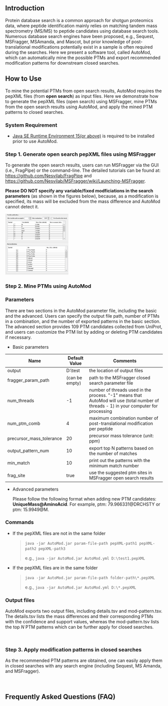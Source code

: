 ## Introduction
Protein database search is a common approach for shotgun proteomics data, where peptide identification mainly relies on matching tandem mass spectrometry (MS/MS) to peptide candidates using database search tools. Numerous database search engines have been proposed, e.g., Sequest, MSFragger, MSAmanda, and Mascot, but prior knowledge of post-translational modifications potentially exist in a sample is often required during the searches. Here we present a software tool, called AutoMod, which can automatically mine the possible PTMs and export recommended modification patterns for downstream closed searches.

## How to Use

To mine the potential PTMs from open search results, AutoMod requires the pepXML files (from **open search**) as input files. Here we demonstrate how to generate the pepXML files (open search) using MSFragger, mine PTMs from the open search results using AutoMod, and apply the mined PTM patterns to closed searches.
<br>

### System Requirement

- [Java SE Runtime Environment 15(or above)](https://www.oracle.com/java/technologies/javase/jdk15-archive-downloads.html) is required to be installed prior to use AutoMod. 

### Step 1. Generate open search pepXML files using MSFragger

To generate the open search results, users can run MSFragger via the GUI (i.e., FragPipe) or the command-line. The detailed tutorials can be found at: https://github.com/Nesvilab/FragPipe and https://github.com/Nesvilab/MSFragger/wiki/Launching-MSFragger. 

**Please DO NOT specify any variable/fixed modficiations in the search parameters** (as shown in the figures below), because, as a modification is specified, its mass will be excluded from the mass difference and AutoMod cannot detect it.   

<img src="https://github.com/ICMOL/AutoMod/blob/main/fig1.png" height="40%" width="40%" title="FragPipe (open search)">

### Step 2. Mine PTMs using AutoMod

### Parameters

There are two sections in the AutoMod parameter file, including the basic and the advanced. Users can specify the output file path, number of PTMs in a combination, and the number of exported patterns in the basic section. The advanced section provides 109 PTM candidates collected from UniProt, and users can customize the PTM list by adding or deleting PTM candidates if necessary.

- Basic parameters

|        Name         |  Default Value | Comments |
|---------------------|----------------|------------------------------|
| output              | D:\test        | the location of output files |
| fragger_param_path  | (can be empty) | path to the MSFragger closed search parameter file  |
| num_threads         | -1             | number of threads used in the process. "-1" means that AutoMod will use (total number of threads - 1) in your computer for processing  |
| num_ptm_comb        |  4             | maximum combination number of post-translational modification per peptide |
| precursor_mass_tolerance    |  20    | precursor mass tolerance (unit: ppm) |
| output_pattern_num  | 10             | export top N patterns based on the number of matches |
| min_match           | 10             | print out the patterns with the minimum match number |
| frag_site           | true           | use the suggested ptm sites in MSFragger open search results |

- Advanced parameters
  
  Please follow the following format when adding new PTM candidates: **UniqueMass@AminoAcid**. For example, ptm:	79.966331@DRCHSTY or 
  ptm:	15.9949@M.

### Commands
- If the pepXML files are not in the same folder
  >  `java -jar AutoMod.jar param-file-path pepXML-path1 pepXML-path2 pepXML-path3`
  >    
  >  e.g., `java -jar AutoMod.jar AutoMod.yml D:\test1.pepXML`


- If the pepXML files are in the same folder
  >  `java -jar AutoMod.jar param-file-path folder-path\*.pepXML`
  >    
  >  e.g., `java -jar AutoMod.jar AutoMod.yml D:\*.pepXML`

### Output files

AutoMod exports two output files, including details.tsv and mod-pattern.tsv. The details.tsv lists the mass differences and their corresponding PTMs with the confidence and support values, whereas the mod-pattern.tsv lists the top _N_ PTM patterns which can be further apply for closed searches.

<br>

### Step 3. Apply modification patterns in closed searches

As the recommended PTM patterns are obtained, one can easily apply them in closed searches with any search engine (including Sequest, MS Amanda, and MSFragger).

<br>

## Frequently Asked Questions (FAQ)



